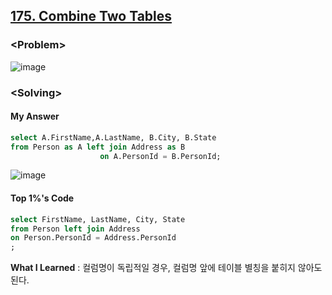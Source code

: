 ## [175. Combine Two Tables](https://leetcode.com/problems/combine-two-tables/)
### \<Problem\>

![image](https://user-images.githubusercontent.com/74705142/110563205-4a7d5900-818e-11eb-980e-70ae673411b5.png)

### \<Solving\>

#### My Answer

```sql
select A.FirstName,A.LastName, B.City, B.State
from Person as A left join Address as B 
                    on A.PersonId = B.PersonId;
```
![image](https://user-images.githubusercontent.com/74705142/110563873-4867ca00-818f-11eb-901f-85dd0289003b.png)

#### Top 1%'s Code 
```sql
select FirstName, LastName, City, State
from Person left join Address
on Person.PersonId = Address.PersonId
;
```

**What I Learned** : 
컬럼명이 독립적일 경우, 컬럼명 앞에 테이블 별칭을 붙히지 않아도 된다. 
